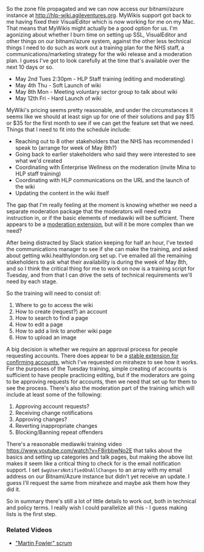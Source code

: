 So the zone file propagated and we can now access our bitnami/azure instance at http://hlp-wiki.agileventures.org.  MyWikis support got back to me having fixed their VisualEditor which is now working for me on my Mac.  That means that MyWikis might actually be a good option for us.  I'm agonizing about whether I burn time on setting up SSL, VisualEditor and other things on our bitnami/azure system, against the other less technical things I need to do such as work out a training plan for the NHS staff, a communications/marketing strategy for the wiki release and a moderation plan.  I guess I've got to look carefully at the time that's available over the next 10 days or so.

* May 2nd Tues 2:30pm - HLP Staff training (editing and moderating)
* May 4th Thu - Soft Launch of wiki
* May 8th Mon - Meeting voluntary sector group to talk about wiki
* May 12th Fri - Hard Launch of wiki

MyWiki's pricing seems pretty reasonable, and under the circumstances it seems like we should at least sign up for one of their solutions and pay $15 or $35 for the first month to see if we can get the feature set that we need.  Things that I need to fit into the schedule include:

* Reaching out to 8 other stakeholders that the NHS has recommended I speak to (arrange for week of May 8th?)
* Going back to earlier stakeholders who said they were interested to see what we'd created
* Coordinating with Enterprise Wellness on the moderation (invite Mina to HLP staff training)
* Coordinating with HLP communications on the URL and the launch of the wiki
* Updating the content in the wiki itself 

The gap that I'm really feeling at the moment is knowing whether we need a separate moderation package that the moderators will need extra instruction in, or if the basic elements of mediawiki will be sufficient.  There appears to be a [moderation extension](https://www.mediawiki.org/wiki/Extension:Moderation), but will it be more complex than we need?

After being distracted by Slack station keeping for half an hour, I've texted the communications manager to see if she can make the training, and asked about getting wiki.healthylondon.org set up. I've emailed all the remaining stakeholders to ask what their availability is during the week of May 8th, and so I think the critical thing for me to work on now is a training script for Tuesday, and from that I can drive the sets of technical requirements we'll need by each stage.

So the training will need to consist of:

1. Where to go to access the wiki
2. How to create (request?) an account
3. How to search to find a page
4. How to edit a page
5. How to add a link to another wiki page
6. How to upload an image

A big decision is whether we require an approval process for people requesting accounts.  There does appear to be a [stable extension for confirming accounts](https://www.mediawiki.org/wiki/Extension:ConfirmAccount), which I've requested on miraheze to see how it works.  For the purposes of the Tuesday training, simple creating of accounts is sufficient to have people practicing editing, but if the moderators are going to be approving requests for accounts, then we need that set up for them to see the process.  There's also the moderation part of the training which will include at least some of the following:

1. Approving account requests?
2. Receiving change notifications
3. Approving changes?
4. Reverting inappropriate changes
5. Blocking/Banning repeat offenders

There's a reasonable mediawiki training video https://www.youtube.com/watch?v=F8irbbwNo2E that talks about the basics and setting up categories and talk pages, but making the above list makes it seem like a critical thing to check for is the email notification support.  I set `$wgUsersNotifiedOnAllChanges` to an array with my email address on our Bitnami/Azure instance but didn't yet receive an update.  I guess I'll request the same from miraheze and maybe ask them how they did it.  

So in summary there's still a lot of little details to work out, both in technical and policy terms.  I really wish I could parallelize all this - I guess making lists is the first step.

### Related Videos

* ["Martin Fowler" scrum](https://www.youtube.com/watch?v=4Kp6RPci8pM)
